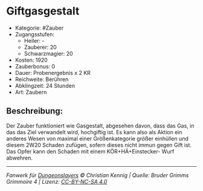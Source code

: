 # Giftgasgestalt

- Kategorie: #Zauber
- Zugangsstufen:
  - Heiler: -
  - Zauberer: 20
  - Schwarzmagier: 20
- Kosten: 1920
- Zauberbonus: 0
- Dauer: Probenergebnis x 2 KR
- Reichweite: Berühren
- Abklingzeit: 24 Stunden
- Art: Zaubern

## Beschreibung:

Der Zauber funktioniert wie Gasgestalt, abgesehen davon, dass das Gas, in das das Ziel verwandelt wird, hochgiftig ist. Es kann also als Aktion ein anderes Wesen von maximal einer Größenkategorie größer einhüllen und diesem 2W20 Schaden zufügen, sofern dieses nicht immun gegen Gift ist. Das Opfer kann den Schaden mit einem KÖR+HÄ+Einstecker- Wurf abwehren.

---

_Fanwerk für [Dungeonslayers](https://www.dungeonslayers.net/) © Christian Kennig | Quelle: Bruder Grimms Grimmoire 4 | Lizenz: [CC-BY-NC-SA 4.0](https://creativecommons.org/licenses/by-nc-sa/4.0/deed.de)_

